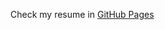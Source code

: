 
Check my resume in [GitHub Pages](https://moiseshn.github.io/moises_resume/)

<!-- # md-resume

A resume maintained in plain text and rendered to HTML and PDF using CSS.

For more details, see the [markdown-csv project page](http://elipapa.github.io/markdown-cv), or the blog post on [why I switched to markdown for my CV](http://elipapa.github.io/blog/why-i-switched-to-markdown-for-my-cv.html).

***

## Customization

Simply [fork the mdresume repo](https://github.com/byuids-resumes/mdresume)

![](https://help.github.com/assets/images/help/repository/fork_button.jpg)

and edit the `index.md` file in the `docs` folder [directly in Github](https://help.github.com/articles/editing-files-in-your-repository/)

![](https://help.github.com/assets/images/help/repository/edit-file-edit-button.png)

adding your skills, jobs and education.

![](https://help.github.com/assets/images/help/repository/edit-readme-light.png)

## Distribution

To transform your plain text resume into a beautiful and shareable HTML page, you have two options:

### I. Use Github Pages to publish it online

1. Edit or move your resume to the `index.md` file in the `docs` folder.
2. Go to settings > GitHub pages to make the changes shown.

![](docs_setup.png)

3. Head to *yourusername*.github.io/mdresume to see your resume live.

Any change you want to make to your CV from then on would have to be done in the `docs` folder and will be immediately rendered by Github Pages.

## Styling

The included CSS will render your CV in two styles:
s
1. `kjhealy` the original default, inspired by [kjhealy's vita
template](https://github.com/kjhealy/kjh-vita).
2. `davewhipp` is a tweaked version of `kjhealy`, with bigger fonts and dates
  right aligned.

To change the default style, simply change the variable in the
`_config.yml` file.

Any other styling is possible. More CSS style contributions and forks are welcome!

### Author

Eliseo Papa ([Twitter](http://twitter.com/elipapa)/[Github](http://github.com/elipapa)/[Website](https://elipapa.github.io)).

![Eliseo Papa](https://s.gravatar.com/avatar/eae1f0c01afda2bed9ce9cb88f6873f6?s=100)

### License

[MIT License](https://github.com/elipapa/markdown-cv/blob/master/LICENSE)
